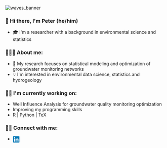 ![waves_banner](https://user-images.githubusercontent.com/85235934/212193535-dc47623b-38f6-4e21-9970-6a439f74db3d.png)

### 👋 Hi there, I'm Peter (he/him)

- 🎓 I'm a researcher with a background in environmental science and statistics

### 👨🏻‍🎓 About me:

- 🍳 My research focuses on statistical modeling and optimization of groundwater monitoring networks
- 💡 I'm interested in environmental data science, statistics and hydrogeology

### ✍🏻 I'm currently working on:

- Well Influence Analysis for groundwater quality monitoring optimization
- Improving my programming skills
- R | Python | TeX

### 🤝🏻 Connect with me: 

- <a href="https://www.linkedin.com/in/peterradvanyi/"><img align="left" src="https://github.com/peterradv/peterradv/blob/main/linkedin.png" width="21px"/></a>

</br>
